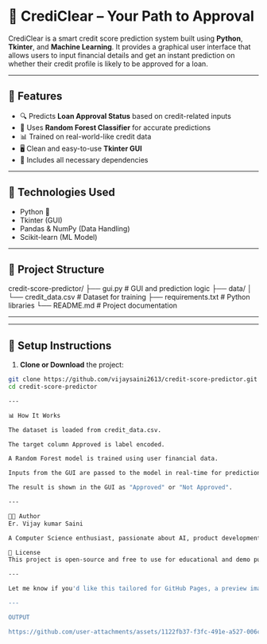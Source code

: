 # 🏦 CrediClear – Your Path to Approval

CrediClear is a smart credit score prediction system built using **Python**, **Tkinter**, and **Machine Learning**. It provides a graphical user interface that allows users to input financial details and get an instant prediction on whether their credit profile is likely to be approved for a loan.

---

## 🚀 Features

- 🔍 Predicts **Loan Approval Status** based on credit-related inputs
- 🧠 Uses **Random Forest Classifier** for accurate predictions
- 📊 Trained on real-world-like credit data
- 🖥️ Clean and easy-to-use **Tkinter GUI**
- 🧾 Includes all necessary dependencies

---

## 🧠 Technologies Used

- Python 🐍
- Tkinter (GUI)
- Pandas & NumPy (Data Handling)
- Scikit-learn (ML Model)

---

## 📁 Project Structure

credit-score-predictor/
├── gui.py # GUI and prediction logic
├── data/
│ └── credit_data.csv # Dataset for training
├── requirements.txt # Python libraries
└── README.md # Project documentation

---


---

## 🔧 Setup Instructions

1. **Clone or Download** the project:

```bash
git clone https://github.com/vijaysaini2613/credit-score-predictor.git
cd credit-score-predictor

---

📊 How It Works

The dataset is loaded from credit_data.csv.

The target column Approved is label encoded.

A Random Forest model is trained using user financial data.

Inputs from the GUI are passed to the model in real-time for prediction.

The result is shown in the GUI as "Approved" or "Not Approved".

---

👨‍💻 Author
Er. Vijay kumar Saini 

A Computer Science enthusiast, passionate about AI, product development, and intuitive user interfaces.

📜 License
This project is open-source and free to use for educational and demo purposes.

---

Let me know if you'd like this tailored for GitHub Pages, a preview image of the app, or a version with screenshots and badges!

---

OUTPUT

https://github.com/user-attachments/assets/1122fb37-f3fc-491e-a527-006c0b6755c8




